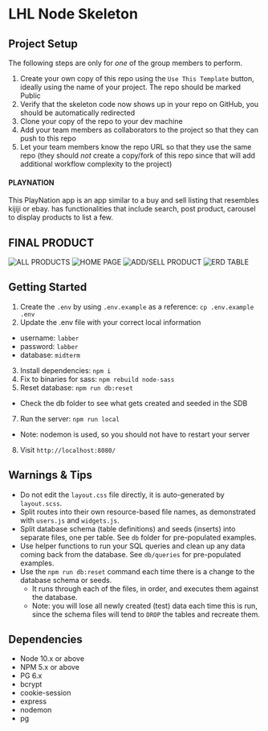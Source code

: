LHL Node Skeleton
=========

## Project Setup

The following steps are only for _one_ of the group members to perform.

1. Create your own copy of this repo using the `Use This Template` button, ideally using the name of your project. The repo should be marked Public
2. Verify that the skeleton code now shows up in your repo on GitHub, you should be automatically redirected
3. Clone your copy of the repo to your dev machine
4. Add your team members as collaborators to the project so that they can push to this repo
5. Let your team members know the repo URL so that they use the same repo (they should _not_ create a copy/fork of this repo since that will add additional workflow complexity to the project)

#### PLAYNATION 

This PlayNation app is an app similar to a buy and sell listing that resembles kijiji or ebay. has functionalities that include search, post product, carousel to display products to list a few. 

## FINAL PRODUCT 

![ALL PRODUCTS](https://user-images.githubusercontent.com/17488154/236655515-109eaf61-1167-44fa-847b-9ce06f826d65.png)
![HOME PAGE](https://user-images.githubusercontent.com/17488154/236655537-6d6cc7a1-bc68-44f1-adfd-26fe215af150.png)
![ADD/SELL PRODUCT](https://user-images.githubusercontent.com/17488154/236655542-2857b10d-95c5-4464-82fd-a6b2ad257399.png)
![ERD TABLE](https://user-images.githubusercontent.com/17488154/236655550-6fc8ab33-1dfc-475b-ae49-bf05dd859ae7.png)

## Getting Started

1. Create the `.env` by using `.env.example` as a reference: `cp .env.example .env`
2. Update the .env file with your correct local information 
  - username: `labber` 
  - password: `labber` 
  - database: `midterm`
3. Install dependencies: `npm i`
4. Fix to binaries for sass: `npm rebuild node-sass`
5. Reset database: `npm run db:reset`
  - Check the db folder to see what gets created and seeded in the SDB
7. Run the server: `npm run local`
  - Note: nodemon is used, so you should not have to restart your server
8. Visit `http://localhost:8080/`

## Warnings & Tips

- Do not edit the `layout.css` file directly, it is auto-generated by `layout.scss`.
- Split routes into their own resource-based file names, as demonstrated with `users.js` and `widgets.js`.
- Split database schema (table definitions) and seeds (inserts) into separate files, one per table. See `db` folder for pre-populated examples. 
- Use helper functions to run your SQL queries and clean up any data coming back from the database. See `db/queries` for pre-populated examples.
- Use the `npm run db:reset` command each time there is a change to the database schema or seeds. 
  - It runs through each of the files, in order, and executes them against the database. 
  - Note: you will lose all newly created (test) data each time this is run, since the schema files will tend to `DROP` the tables and recreate them.

## Dependencies

- Node 10.x or above
- NPM 5.x or above
- PG 6.x
- bcrypt
- cookie-session
- express
- nodemon
- pg
